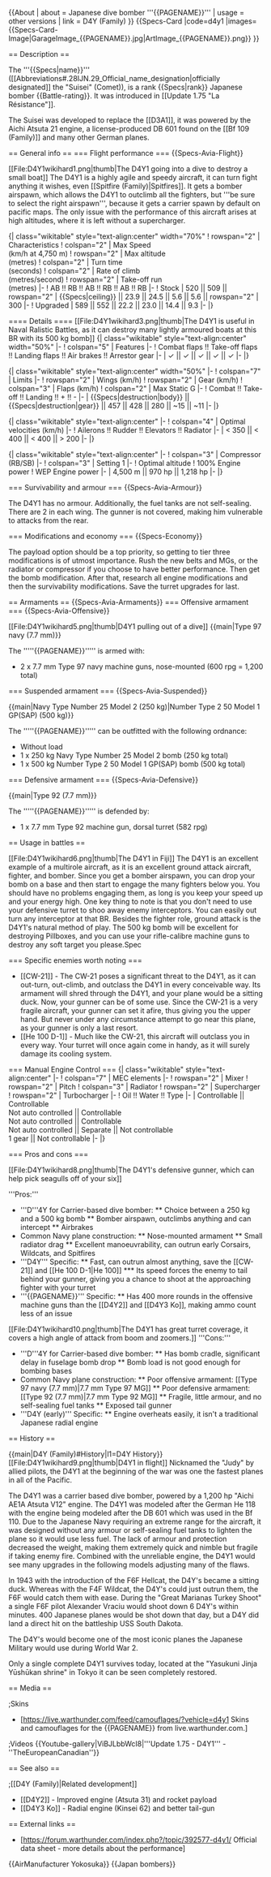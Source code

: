 {{About
| about = Japanese dive bomber '''{{PAGENAME}}'''
| usage = other versions
| link = D4Y (Family)
}}
{{Specs-Card
|code=d4y1
|images={{Specs-Card-Image|GarageImage_{{PAGENAME}}.jpg|ArtImage\_{{PAGENAME}}.png}}
}}

== Description ==

<!-- ''In the description, the first part should be about the history of and the creation and combat usage of the aircraft, as well as its key features. In the second part, tell the reader about the aircraft in the game. Insert a screenshot of the vehicle, so that if the novice player does not remember the vehicle by name, he will immediately understand what kind of vehicle the article is talking about.'' -->

The '''{{Specs|name}}''' ([[Abbreviations#.28IJN.29_Official_name_designation|officially designated]] the "Suisei" (Comet)), is a rank {{Specs|rank}} Japanese bomber {{Battle-rating}}. It was introduced in [[Update 1.75 "La Résistance"]].

The Suisei was developed to replace the [[D3A1]], it was powered by the Aichi Atsuta 21 engine, a license-produced DB 601 found on the [[Bf 109 (Family)]] and many other German planes.

== General info ==
=== Flight performance ===
{{Specs-Avia-Flight}}

<!-- ''Describe how the aircraft behaves in the air. Speed, manoeuvrability, acceleration and allowable loads - these are the most important characteristics of the vehicle.'' -->

[[File:D4Y1wikihard1.png|thumb|The D4Y1 going into a dive to destroy a small boat]]
The D4Y1 is a highly agile and speedy aircraft, it can turn fight anything it wishes, even [[Spitfire (Family)|Spitfires]]. It gets a bomber airspawn, which allows the D4Y1 to outclimb all the fighters, but '''be sure to select the right airspawn''', because it gets a carrier spawn by default on pacific maps. The only issue with the performance of this aircraft arises at high altitudes, where it is left without a supercharger.

{| class="wikitable" style="text-align:center" width="70%"
! rowspan="2" | Characteristics
! colspan="2" | Max Speed<br>(km/h at 4,750 m)
! rowspan="2" | Max altitude<br>(metres)
! colspan="2" | Turn time<br>(seconds)
! colspan="2" | Rate of climb<br>(metres/second)
! rowspan="2" | Take-off run<br>(metres)
|-
! AB !! RB !! AB !! RB !! AB !! RB
|-
! Stock
| 520 || 509 || rowspan="2" | {{Specs|ceiling}} || 23.9 || 24.5 || 5.6 || 5.6 || rowspan="2" | 300
|-
! Upgraded
| 589 || 552 || 22.2 || 23.0 || 14.4 || 9.3
|-
|}

==== Details ====
[[File:D4Y1wikihard3.png|thumb|The D4Y1 is useful in Naval Ralistic Battles, as it can destroy many lightly armoured boats at this BR with its 500 kg bomb]]
{| class="wikitable" style="text-align:center" width="50%"
|-
! colspan="5" | Features
|-
! Combat flaps !! Take-off flaps !! Landing flaps !! Air brakes !! Arrestor gear
|-
| ✓ || ✓ || ✓ || ✓ || ✓ <!-- ✓ -->
|-
|}

{| class="wikitable" style="text-align:center" width="50%"
|-
! colspan="7" | Limits
|-
! rowspan="2" | Wings (km/h)
! rowspan="2" | Gear (km/h)
! colspan="3" | Flaps (km/h)
! colspan="2" | Max Static G
|-
! Combat !! Take-off !! Landing !! + !! -
|-
| {{Specs|destruction|body}} || {{Specs|destruction|gear}} || 457 || 428 || 280 || ~15 || ~11
|-
|}

{| class="wikitable" style="text-align:center"
|-
! colspan="4" | Optimal velocities (km/h)
|-
! Ailerons !! Rudder !! Elevators !! Radiator
|-
| < 350 || < 400 || < 400 || > 200
|-
|}

{| class="wikitable" style="text-align:center"
|-
! colspan="3" | Compressor (RB/SB)
|-
! colspan="3" | Setting 1
|-
! Optimal altitude
! 100% Engine power
! WEP Engine power
|-
| 4,500 m || 970 hp || 1,218 hp
|-
|}

=== Survivability and armour ===
{{Specs-Avia-Armour}}

<!-- ''Examine the survivability of the aircraft. Note how vulnerable the structure is and how secure the pilot is, whether the fuel tanks are armoured, etc. Describe the armour, if there is any, and also mention the vulnerability of other critical aircraft systems.'' -->

The D4Y1 has no armour. Additionally, the fuel tanks are not self-sealing. There are 2 in each wing. The gunner is not covered, making him vulnerable to attacks from the rear.

=== Modifications and economy ===
{{Specs-Economy}}

The payload option should be a top priority, so getting to tier three modifications is of utmost importance. Rush the new belts and MGs, or the radiator or compressor if you choose to have better performance. Then get the bomb modification. After that, research all engine modifications and then the survivability modifications. Save the turret upgrades for last.

== Armaments ==
{{Specs-Avia-Armaments}}
=== Offensive armament ===
{{Specs-Avia-Offensive}}

<!-- ''Describe the offensive armament of the aircraft, if any. Describe how effective the cannons and machine guns are in a battle, and also what belts or drums are better to use. If there is no offensive weaponry, delete this subsection.'' -->

[[File:D4Y1wikihard5.png|thumb|D4Y1 pulling out of a dive]]
{{main|Type 97 navy (7.7 mm)}}

The '''''{{PAGENAME}}''''' is armed with:

- 2 x 7.7 mm Type 97 navy machine guns, nose-mounted (600 rpg = 1,200 total)

=== Suspended armament ===
{{Specs-Avia-Suspended}}

<!-- ''Describe the aircraft's suspended armament: additional cannons under the wings, bombs, rockets and torpedoes. This section is especially important for bombers and attackers. If there is no suspended weaponry remove this subsection.'' -->

{{main|Navy Type Number 25 Model 2 (250 kg)|Number Type 2 50 Model 1 GP(SAP) (500 kg)}}

The '''''{{PAGENAME}}''''' can be outfitted with the following ordnance:

- Without load
- 1 x 250 kg Navy Type Number 25 Model 2 bomb (250 kg total)
- 1 x 500 kg Number Type 2 50 Model 1 GP(SAP) bomb (500 kg total)

=== Defensive armament ===
{{Specs-Avia-Defensive}}

<!-- ''Defensive armament with turret machine guns or cannons, crewed by gunners. Examine the number of gunners and what belts or drums are better to use. If defensive weaponry is not available, remove this subsection.'' -->

{{main|Type 92 (7.7 mm)}}

The '''''{{PAGENAME}}''''' is defended by:

- 1 x 7.7 mm Type 92 machine gun, dorsal turret (582 rpg)

== Usage in battles ==

<!-- ''Describe the tactics of playing in the aircraft, the features of using aircraft in a team and advice on tactics. Refrain from creating a "guide" - do not impose a single point of view, but instead, give the reader food for thought. Examine the most dangerous enemies and give recommendations on fighting them. If necessary, note the specifics of the game in different modes (AB, RB, SB).'' -->

[[File:D4Y1wikihard6.png|thumb|The D4Y1 in Fiji]]
The D4Y1 is an excellent example of a multirole aircraft, as it is an excellent ground attack aircraft, fighter, and bomber. Since you get a bomber airspawn, you can drop your bomb on a base and then start to engage the many fighters below you. You should have no problems engaging them, as long is you keep your speed up and your energy high. One key thing to note is that you don't need to use your defensive turret to shoo away enemy interceptors. You can easily out turn any interceptor at that BR. Besides the fighter role, ground attack is the D4Y1's natural method of play. The 500 kg bomb will be excellent for destroying Pillboxes, and you can use your rifle-calibre machine guns to destroy any soft target you please.Spec

=== Specific enemies worth noting ===

- [[CW-21]] - The CW-21 poses a significant threat to the D4Y1, as it can out-turn, out-climb, and outclass the D4Y1 in every conceivable way. Its armament will shred through the D4Y1, and your plane would be a sitting duck. Now, your gunner can be of some use. Since the CW-21 is a very fragile aircraft, your gunner can set it afire, thus giving you the upper hand. But never under any circumstance attempt to go near this plane, as your gunner is only a last resort.
- [[He 100 D-1]] - Much like the CW-21, this aircraft will outclass you in every way. Your turret will once again come in handy, as it will surely damage its cooling system.

=== Manual Engine Control ===
{| class="wikitable" style="text-align:center"
|-
! colspan="7" | MEC elements
|-
! rowspan="2" | Mixer
! rowspan="2" | Pitch
! colspan="3" | Radiator
! rowspan="2" | Supercharger
! rowspan="2" | Turbocharger
|-
! Oil !! Water !! Type
|-
| Controllable || Controllable<br>Not auto controlled || Controllable<br>Not auto controlled || Controllable<br>Not auto controlled || Separate || Not controllable<br>1 gear || Not controllable
|-
|}

=== Pros and cons ===

<!-- ''Summarise and briefly evaluate the vehicle in terms of its characteristics and combat effectiveness. Mark its pros and cons in the bulleted list. Try not to use more than 6 points for each of the characteristics. Avoid using categorical definitions such as "bad", "good" and the like - use substitutions with softer forms such as "inadequate" and "effective".'' -->

[[File:D4Y1wikihard8.png|thumb|The D4Y1's defensive gunner, which can help pick seagulls off of your six]]

'''Pros:'''

- '''D'''4Y for Carrier-based dive bomber:
  ** Choice between a 250 kg and a 500 kg bomb
  ** Bomber airspawn, outclimbs anything and can intercept
  \*\* Airbrakes
- Common Navy plane construction:
  ** Nose-mounted armament
  ** Small radiator drag
  \*\* Excellent manoeuvrability, can outrun early Corsairs, Wildcats, and Spitfires
- '''D4Y''' Specific:
  ** Fast, can outrun almost anything, save the [[CW-21]] and [[He 100 D-1|He 100]] \*** Its speed forces the enemy to tail behind your gunner, giving you a chance to shoot at the approaching fighter with your turret
- '''{{PAGENAME}}''' Specific:
  \*\* Has 400 more rounds in the offensive machine guns than the [[D4Y2]] and [[D4Y3 Ko]], making ammo count less of an issue

[[File:D4Y1wikihard10.png|thumb|The D4Y1 has great turret coverage, it covers a high angle of attack from boom and zoomers.]]
'''Cons:'''

- '''D'''4Y for Carrier-based dive bomber:
  ** Has bomb cradle, significant delay in fuselage bomb drop
  ** Bomb load is not good enough for bombing bases
- Common Navy plane construction:
  ** Poor offensive armament: [[Type 97 navy (7.7 mm)|7.7 mm Type 97 MG]]
  ** Poor defensive armament: [[Type 92 (7.7 mm)|7.7 mm Type 92 MG]]
  ** Fragile, little armour, and no self-sealing fuel tanks
  ** Exposed tail gunner
- '''D4Y (early)''' Specific:
  \*\* Engine overheats easily, it isn't a traditional Japanese radial engine

== History ==

<!-- ''Describe the history of the creation and combat usage of the aircraft in more detail than in the introduction. If the historical reference turns out to be too long, take it to a separate article, taking a link to the article about the vehicle and adding a block "/History" (example: <nowiki>https://wiki.warthunder.com/(Vehicle-name)/History</nowiki>) and add a link to it here using the <code>main</code> template. Be sure to reference text and sources by using <code><nowiki><ref></ref></nowiki></code>, as well as adding them at the end of the article with <code><nowiki><references /></nowiki></code>. This section may also include the vehicle's dev blog entry (if applicable) and the in-game encyclopedia description (under <code><nowiki>=== In-game description ===</nowiki></code>, also if applicable).'' -->

{{main|D4Y (Family)#History|l1=D4Y History}}
[[File:D4Y1wikihard9.png|thumb|D4Y1 in flight]]
Nicknamed the "Judy" by allied pilots, the D4Y1 at the beginning of the war was one the fastest planes in all of the Pacific.

The D4Y1 was a carrier based dive bomber, powered by a 1,200 hp "Aichi AE1A Atsuta V12" engine. The D4Y1 was modeled after the German He 118 with the engine being modeled after the DB 601 which was used in the Bf 110. Due to the Japanese Navy requiring an extreme range for the aircraft, it was designed without any armour or self-sealing fuel tanks to lighten the plane so it would use less fuel. The lack of armour and protection decreased the weight, making them extremely quick and nimble but fragile if taking enemy fire. Combined with the unreliable engine, the D4Y1 would see many upgrades in the following models adjusting many of the flaws.

In 1943 with the introduction of the F6F Hellcat, the D4Y's became a sitting duck. Whereas with the F4F Wildcat, the D4Y's could just outrun them, the F6F would catch them with ease. During the "Great Marianas Turkey Shoot" a single F6F pilot Alexander Vraciu would shoot down 6 D4Y's within minutes. 400 Japanese planes would be shot down that day, but a D4Y did land a direct hit on the battleship USS South Dakota.

The D4Y's would become one of the most iconic planes the Japanese Military would use during World War 2.

Only a single complete D4Y1 survives today, located at the "Yasukuni Jinja Yūshūkan shrine" in Tokyo it can be seen completely restored.

== Media ==

<!-- ''Excellent additions to the article would be video guides, screenshots from the game, and photos.'' -->

;Skins

- [https://live.warthunder.com/feed/camouflages/?vehicle=d4y1 Skins and camouflages for the {{PAGENAME}} from live.warthunder.com.]

;Videos
{{Youtube-gallery|ViBJLbbWcI8|'''Update 1.75 - D4Y1''' - ''TheEuropeanCanadian''}}

== See also ==

<!-- ''Links to the articles on the War Thunder Wiki that you think will be useful for the reader, for example:''
* ''reference to the series of the aircraft;''
* ''links to approximate analogues of other nations and research trees.'' -->

;[[D4Y (Family)|Related development]]

- [[D4Y2]] - Improved engine (Atsuta 31) and rocket payload
- [[D4Y3 Ko]] - Radial engine (Kinsei 62) and better tail-gun

== External links ==

<!--''Paste links to sources and external resources, such as:''
* ''topic on the official game forum;''
* ''other literature.''-->

- [https://forum.warthunder.com/index.php?/topic/392577-d4y1/ Official data sheet - more details about the performance]

{{AirManufacturer Yokosuka}}
{{Japan bombers}}
